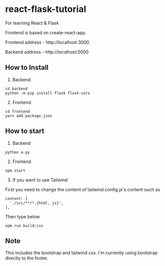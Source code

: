 # react-flask-tutorial
For learning React &amp; Flask

Frontend is based on create-react-app.

Frontend address - http://localhost:3000

Backend address - http://localhost:5000

## How to Install
1. Backend
```
cd backend
python -m pip install flask flask-cors
```

2. Frontend
```
cd frontend
yarn add package.json
```

## How to start
1. Backend
```
python a.py
```

2. Frontend
```
npm start
```

3. If you want to use Tailwind

First you need to change the content of tailwind.config.js's content such as
```
content: [
  './src/**/*.{html, js}',
],
```

Then type below

```
npm run build:css
```

## Note
This includes the bootstrap and tailwind css. I'm currently using bootstrap directly to the footer. 
